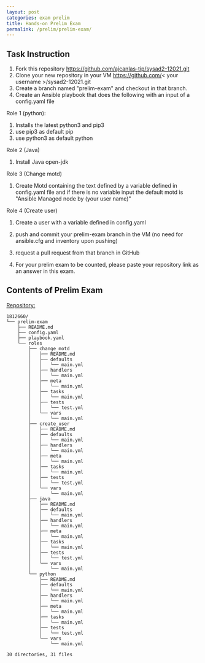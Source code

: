 ```yaml
---
layout: post
categories: exam prelim
title: Hands-on Prelim Exam
permalink: /prelim/prelim-exam/
---
```

## Task Instruction

1. Fork this repository https://github.com/ajcanlas-tip/sysad2-12021.git
2. Clone your new repository in your VM https://github.com/< your username >/sysad2-12021.git
3. Create a branch named "prelim-exam" and checkout in that branch. 
4. Create an Ansible playbook that does the following with an input of a config.yaml file

Role 1 (python):

1. Installs the latest python3 and pip3
2. use pip3 as default pip 
3. use python3 as default python 

Role 2 (Java)

1. Install Java open-jdk

Role 3 (Change motd)

1. Create Motd containing the text defined by a variable defined in config.yaml file and if there is no variable input the default motd is "Ansible Managed node by (your user name)"

Role 4 (Create user)

1. Create a user with a variable defined in config.yaml

5. push and commit your prelim-exam branch in the VM (no need for ansible.cfg and inventory upon pushing)
6. request a pull request from that branch in GitHub
7. For your prelim exam to be counted, please paste your repository link as an answer in this exam.

## Contents of Prelim Exam

[Repository:](https://github.com/rlucana-tip/sysad2-12021/tree/prelim-exam)

```
1812660/
└── prelim-exam
    ├── README.md
    ├── config.yaml
    ├── playbook.yaml
    └── roles
        ├── change_motd
        │   ├── README.md
        │   ├── defaults
        │   │   └── main.yml
        │   ├── handlers
        │   │   └── main.yml
        │   ├── meta
        │   │   └── main.yml
        │   ├── tasks
        │   │   └── main.yml
        │   ├── tests
        │   │   └── test.yml
        │   └── vars
        │       └── main.yml
        ├── create_user
        │   ├── README.md
        │   ├── defaults
        │   │   └── main.yml
        │   ├── handlers
        │   │   └── main.yml
        │   ├── meta
        │   │   └── main.yml
        │   ├── tasks
        │   │   └── main.yml
        │   ├── tests
        │   │   └── test.yml
        │   └── vars
        │       └── main.yml
        ├── java
        │   ├── README.md
        │   ├── defaults
        │   │   └── main.yml
        │   ├── handlers
        │   │   └── main.yml
        │   ├── meta
        │   │   └── main.yml
        │   ├── tasks
        │   │   └── main.yml
        │   ├── tests
        │   │   └── test.yml
        │   └── vars
        │       └── main.yml
        └── python
            ├── README.md
            ├── defaults
            │   └── main.yml
            ├── handlers
            │   └── main.yml
            ├── meta
            │   └── main.yml
            ├── tasks
            │   └── main.yml
            ├── tests
            │   └── test.yml
            └── vars
                └── main.yml

30 directories, 31 files
```

